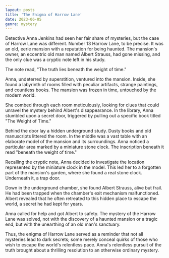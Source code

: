 ```yaml
---
layout: posts
title: 'The Enigma of Harrow Lane'
date: 2023-06-05
genre: mystery
---
```


Detective Anna Jenkins had seen her fair share of mysteries, but the case of Harrow Lane was different. Number 13 Harrow Lane, to be precise. It was an old, eerie mansion with a reputation for being haunted. The mansion's owner, an eccentric old man named Albert Strauss, had gone missing, and the only clue was a cryptic note left in his study.

The note read, "The truth lies beneath the weight of time."

Anna, undeterred by superstition, ventured into the mansion. Inside, she found a labyrinth of rooms filled with peculiar artifacts, strange paintings, and countless books. The mansion was frozen in time, untouched by the modern world.

She combed through each room meticulously, looking for clues that could unravel the mystery behind Albert's disappearance. In the library, Anna stumbled upon a secret door, triggered by pulling out a specific book titled "The Weight of Time."

Behind the door lay a hidden underground study. Dusty books and old manuscripts littered the room. In the middle was a vast table with an elaborate model of the mansion and its surroundings. Anna noticed a particular area marked by a miniature stone clock. The inscription beneath it read "beneath the weight of time."

Recalling the cryptic note, Anna decided to investigate the location represented by the miniature clock in the model. This led her to a forgotten part of the mansion's garden, where she found a real stone clock. Underneath it, a trap door.

Down in the underground chamber, she found Albert Strauss, alive but frail. He had been trapped when the chamber's exit mechanism malfunctioned. Albert revealed that he often retreated to this hidden place to escape the world, a secret he had kept for years.

Anna called for help and got Albert to safety. The mystery of the Harrow Lane was solved, not with the discovery of a haunted mansion or a tragic end, but with the unearthing of an old man's sanctuary.

Thus, the enigma of Harrow Lane served as a reminder that not all mysteries lead to dark secrets; some merely conceal quirks of those who wish to escape the world's relentless pace. Anna's relentless pursuit of the truth brought about a thrilling resolution to an otherwise ordinary mystery.

